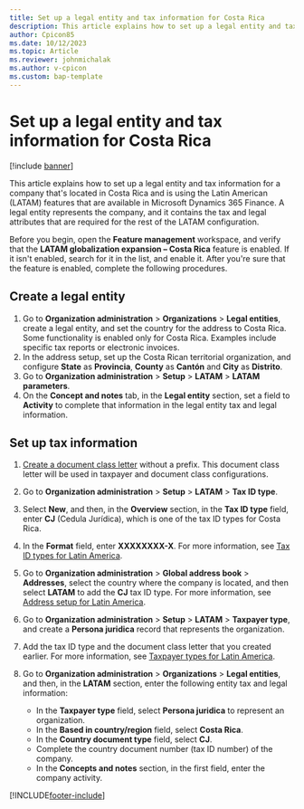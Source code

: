 ```yaml
---
title: Set up a legal entity and tax information for Costa Rica
description: This article explains how to set up a legal entity and tax information for a company in Costa Rica.
author: Cpicon85
ms.date: 10/12/2023
ms.topic: Article
ms.reviewer: johnmichalak
ms.author: v-cpicon 
ms.custom: bap-template
---
```


# Set up a legal entity and tax information for Costa Rica

[!include [banner](../../includes/banner.md)]

This article explains how to set up a legal entity and tax information for a company that's located in Costa Rica and is using the Latin American (LATAM) features that are available in Microsoft Dynamics 365 Finance. A legal entity represents the company, and it contains the tax and legal attributes that are required for the rest of the LATAM configuration.

Before you begin, open the **Feature management** workspace, and verify that the **LATAM globalization expansion – Costa Rica** feature is enabled. If it isn't enabled, search for it in the list, and enable it. After you're sure that the feature is enabled, complete the following procedures.

## Create a legal entity

1. Go to **Organization administration** \> **Organizations** \> **Legal entities**, create a legal entity, and set the country for the address to Costa Rica. Some functionality is enabled only for Costa Rica. Examples include specific tax reports or electronic invoices.
2. In the address setup, set up the Costa Rican territorial organization, and configure **State** as **Provincia**, **County** as **Cantón** and **City** as **Distrito**.
3. Go to **Organization administration** \> **Setup** \> **LATAM** \> **LATAM parameters**.
4. On the **Concept and notes** tab, in the **Legal entity** section, set a field to **Activity** to complete that information in the legal entity tax and legal information.

## Set up tax information

1. [Create a document class letter](ltm-core-document-class-letter.md) without a prefix. This document class letter will be used in taxpayer and document class configurations. 
2. Go to **Organization administration** \> **Setup** \> **LATAM** \> **Tax ID type**.
3. Select **New**, and then, in the **Overview** section, in the **Tax ID type** field, enter **CJ** (Cedula Jurídica), which is one of the tax ID types for Costa Rica.
4. In the **Format** field, enter **XXXXXXXX-X**. For more information, see [Tax ID types for Latin America](ltm-core-tax-id-type.md).
5. Go to **Organization administration** \> **Global address book** \> **Addresses**, select the country where the company is located, and then select **LATAM** to add the **CJ** tax ID type. For more information, see [Address setup for Latin America](ltm-core-address-setup.md).
6. Go to **Organization administration** \> **Setup** \> **LATAM** \> **Taxpayer type**, and create a **Persona juridica** record that represents the organization.
7. Add the tax ID type and the document class letter that you created earlier. For more information, see [Taxpayer types for Latin America](ltm-core-taxpayer-type.md).
8. Go to **Organization administration** \> **Organizations** \> **Legal entities**, and then, in the **LATAM** section, enter the following entity tax and legal information:

    - In the **Taxpayer type** field, select **Persona juridica** to represent an organization.
    - In the **Based in country/region** field, select **Costa Rica**.
    - In the **Country document type** field, select **CJ**.
    - Complete the country document number (tax ID number) of the company.
    - In the **Concepts and notes** section, in the first field, enter the company activity.

[!INCLUDE[footer-include](../../../includes/footer-banner.md)]
